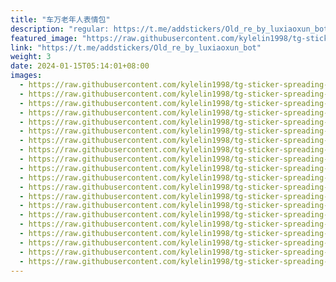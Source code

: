 ```yaml
---
title: "车万老年人表情包"
description: "regular: https://t.me/addstickers/Old_re_by_luxiaoxun_bot"
featured_image: "https://raw.githubusercontent.com/kylelin1998/tg-sticker-spreading-worldwide-images/main/img/c26e5d10-9836-4f4f-8033-8751324a5490.jpg"
link: "https://t.me/addstickers/Old_re_by_luxiaoxun_bot"
weight: 3
date: 2024-01-15T05:14:01+08:00
images:
  - https://raw.githubusercontent.com/kylelin1998/tg-sticker-spreading-worldwide-images/main/img/c26e5d10-9836-4f4f-8033-8751324a5490.jpg
  - https://raw.githubusercontent.com/kylelin1998/tg-sticker-spreading-worldwide-images/main/img/7986d559-9486-4a89-a03c-1e66f162074d.jpg
  - https://raw.githubusercontent.com/kylelin1998/tg-sticker-spreading-worldwide-images/main/img/aef71bb4-bf82-43f2-8d2e-83242d7f0e51.jpg
  - https://raw.githubusercontent.com/kylelin1998/tg-sticker-spreading-worldwide-images/main/img/8d027906-03c4-4fee-842e-8a08a5e68cdd.jpg
  - https://raw.githubusercontent.com/kylelin1998/tg-sticker-spreading-worldwide-images/main/img/f7a4594d-1dab-4088-8588-31767c3fffb9.jpg
  - https://raw.githubusercontent.com/kylelin1998/tg-sticker-spreading-worldwide-images/main/img/b8e8d37b-1b48-4d3d-a7c9-50ca284dfd15.jpg
  - https://raw.githubusercontent.com/kylelin1998/tg-sticker-spreading-worldwide-images/main/img/dfa12234-26f4-4362-9a59-a7e62e36306d.jpg
  - https://raw.githubusercontent.com/kylelin1998/tg-sticker-spreading-worldwide-images/main/img/da3f1e25-b452-4286-8c10-c96ff6d04a96.jpg
  - https://raw.githubusercontent.com/kylelin1998/tg-sticker-spreading-worldwide-images/main/img/f18e59c7-35cf-4991-a5ee-2f6671900309.jpg
  - https://raw.githubusercontent.com/kylelin1998/tg-sticker-spreading-worldwide-images/main/img/2509ce05-a7bb-4a7e-8bc8-9f017d26125d.jpg
  - https://raw.githubusercontent.com/kylelin1998/tg-sticker-spreading-worldwide-images/main/img/1cf991be-a067-4ac4-89f7-92d53ec965c4.jpg
  - https://raw.githubusercontent.com/kylelin1998/tg-sticker-spreading-worldwide-images/main/img/6b817297-88e9-4852-ab6c-0b2b254446b5.jpg
  - https://raw.githubusercontent.com/kylelin1998/tg-sticker-spreading-worldwide-images/main/img/b06d1872-ae42-4c3b-869b-f5661df7ee8a.jpg
  - https://raw.githubusercontent.com/kylelin1998/tg-sticker-spreading-worldwide-images/main/img/a512815b-c8dd-4837-bd95-8cdd1b7d938f.jpg
  - https://raw.githubusercontent.com/kylelin1998/tg-sticker-spreading-worldwide-images/main/img/55c8cf01-0ee0-4bc5-b5da-72841e37f700.jpg
  - https://raw.githubusercontent.com/kylelin1998/tg-sticker-spreading-worldwide-images/main/img/37331132-8bc1-4efc-8e82-cc8500ed945b.jpg
  - https://raw.githubusercontent.com/kylelin1998/tg-sticker-spreading-worldwide-images/main/img/7163738f-8bfa-43c4-a8af-660067574954.jpg
  - https://raw.githubusercontent.com/kylelin1998/tg-sticker-spreading-worldwide-images/main/img/a0a8a842-413c-45f5-8067-d6ba8982296a.jpg
  - https://raw.githubusercontent.com/kylelin1998/tg-sticker-spreading-worldwide-images/main/img/aad01859-f6b9-470f-a15a-674b14110351.jpg
  - https://raw.githubusercontent.com/kylelin1998/tg-sticker-spreading-worldwide-images/main/img/8aaad438-5b3b-4299-87cc-f89b1de661fd.jpg
---
```

